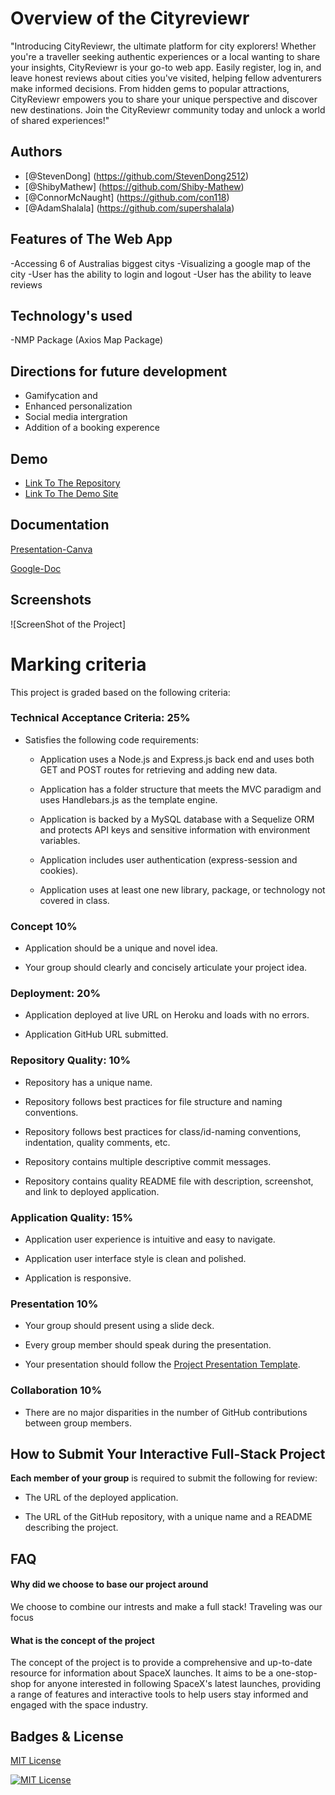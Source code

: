 # Overview of the Cityreviewr

"Introducing CityReviewr, the ultimate platform for city explorers! Whether you're a traveller seeking authentic experiences or a local wanting to share your insights, CityReviewr is your go-to web app. Easily register, log in, and leave honest reviews about cities you've visited, helping fellow adventurers make informed decisions. From hidden gems to popular attractions, CityReviewr empowers you to share your unique perspective and discover new destinations. Join the CityReviewr community today and unlock a world of shared experiences!"

## Authors
- [@StevenDong] (https://github.com/StevenDong2512)
- [@ShibyMathew] (https://github.com/Shiby-Mathew)
- [@ConnorMcNaught] (https://github.com/con118)
- [@AdamShalala] (https://github.com/supershalala)

## Features of The Web App
-Accessing 6 of Australias biggest citys 
-Visualizing a google map of the city
-User has the ability to login and logout 
-User has the ability to leave reviews

## Technology's used
-NMP Package (Axios Map Package)

## Directions for future development 
- Gamifycation and
- Enhanced personalization
- Social media intergration
- Addition of a booking experence

## Demo

- [Link To The Repository](https://github.com/con118/Travel-Aus)
- [Link To The Demo Site](https://cityreviwr.herokuapp.com)

## Documentation

[Presentation-Canva](https://www.canva.com/design/DAFkWGE6URk/4LrXhCZAIa7-7kbaC9eYzQ/edit?utm_content=DAFkWGE6URk&utm_campaign=designshare&utm_medium=link2&utm_source=sharebutton) 

[Google-Doc](https://docs.google.com/document/d/1X-qRjQeEKvMLnLZvSOgmJNALwKP5snul5ZEGWfB9kyY/edit?usp=sharing)

## Screenshots

![ScreenShot of the Project] 

# Marking criteria

This project is graded based on the following criteria:

### Technical Acceptance Criteria: 25%

* Satisfies the following code requirements:

  * Application uses a Node.js and Express.js back end and uses both GET and POST routes for retrieving and adding new data.

  * Application has a folder structure that meets the MVC paradigm and uses Handlebars.js as the template engine.

  * Application is backed by a MySQL database with a Sequelize ORM and protects API keys and sensitive information with environment variables.

  * Application includes user authentication (express-session and cookies).

  * Application uses at least one new library, package, or technology not covered in class.

### Concept 10%

* Application should be a unique and novel idea.

* Your group should clearly and concisely articulate your project idea.

### Deployment: 20%

* Application deployed at live URL on Heroku and loads with no errors.

* Application GitHub URL submitted.

### Repository Quality: 10%

* Repository has a unique name.

* Repository follows best practices for file structure and naming conventions.

* Repository follows best practices for class/id-naming conventions, indentation, quality comments, etc.

* Repository contains multiple descriptive commit messages.

* Repository contains quality README file with description, screenshot, and link to deployed application.

### Application Quality: 15%

* Application user experience is intuitive and easy to navigate.

* Application user interface style is clean and polished.

* Application is responsive.

### Presentation 10%

* Your group should present using a slide deck.

* Every group member should speak during the presentation.

* Your presentation should follow the [Project Presentation Template](https://docs.google.com/presentation/d/10QaO9KH8HtUXj__81ve0SZcpO5DbMbqqQr4iPpbwKks/edit?usp=sharing).

### Collaboration 10%

* There are no major disparities in the number of GitHub contributions between group members.

## How to Submit Your Interactive Full-Stack Project

**Each member of your group** is required to submit the following for review:

* The URL of the deployed application.

* The URL of the GitHub repository, with a unique name and a README describing the project.

## FAQ

#### Why did we choose to base our project around 

We choose to combine our intrests and make a full stack! Traveling was our focus

#### What is the concept of the project 

The concept of the project is to provide a comprehensive and up-to-date resource for information about SpaceX launches. It aims to be a one-stop-shop for anyone interested in following SpaceX's latest launches, providing a range of features and interactive tools to help users stay informed and engaged with the space industry.

## Badges & License

[MIT License](https://choosealicense.com/licenses/mit/)

[![MIT License](https://img.shields.io/badge/License-MIT-green.svg)](https://choosealicense.com/licenses/mit/)
